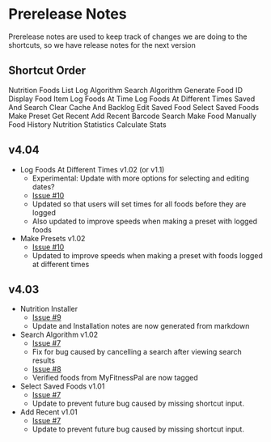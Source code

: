 # Prerelease Notes
Prerelease notes are used to keep track of changes we are doing to the shortcuts, so we have release notes for the next version

## Shortcut Order
Nutrition
Foods List
Log Algorithm
Search Algorithm
Generate Food ID
Display Food Item
Log Foods At Time
Log Foods At Different Times
Saved And Search
Clear Cache And Backlog
Edit Saved Food
Select Saved Foods
Make Preset
Get Recent
Add Recent
Barcode Search
Make Food Manually
Food History
Nutrition Statistics
Calculate Stats

## v4.04
- Log Foods At Different Times v1.02 (or v1.1)
	- Experimental: Update with more options for selecting and editing dates?
	- [Issue #10](https://github.com/iffy-pi/apple-shortcuts/issues/10)
	- Updated so that users will set times for all foods before they are logged
	- Also updated to improve speeds when making a preset with logged foods
- Make Presets v1.02
	- [Issue #10](https://github.com/iffy-pi/apple-shortcuts/issues/10)
	- Updated to improve speeds when making a preset with foods logged at different times

## v4.03
- Nutrition Installer
	- [Issue #9](https://github.com/iffy-pi/apple-shortcuts/issues/9)
	- Update and Installation notes are now generated from markdown
- Search Algorithm v1.02
	- [Issue #7](https://github.com/iffy-pi/apple-shortcuts/issues/7)
	- Fix for bug caused by cancelling a search after viewing search results
	- [Issue #8](https://github.com/iffy-pi/apple-shortcuts/issues/8)
	- Verified foods from MyFitnessPal are now tagged
- Select Saved Foods v1.01
	- [Issue #7](https://github.com/iffy-pi/apple-shortcuts/issues/7)
	- Update to prevent future bug caused by missing shortcut input.
- Add Recent v1.01
	- [Issue #7](https://github.com/iffy-pi/apple-shortcuts/issues/7)
	- Update to prevent future bug caused by missing shortcut input.